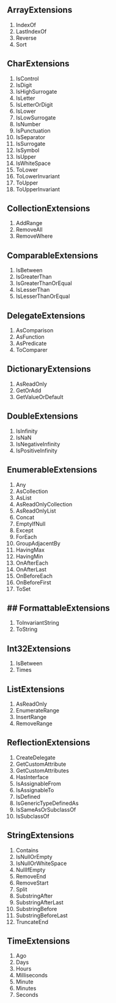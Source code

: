 ## ArrayExtensions
   1. IndexOf
   2. LastIndexOf
   3. Reverse
   4. Sort

## CharExtensions
   1. IsControl
   2. IsDigit
   3. IsHighSurrogate
   4. IsLetter
   5. IsLetterOrDigit
   6. IsLower
   7. IsLowSurrogate
   8. IsNumber
   9. IsPunctuation
  10. IsSeparator
  11. IsSurrogate
  12. IsSymbol
  13. IsUpper
  14. IsWhiteSpace
  15. ToLower
  16. ToLowerInvariant
  17. ToUpper
  18. ToUpperInvariant

## CollectionExtensions
   1. AddRange
   2. RemoveAll
   3. RemoveWhere

## ComparableExtensions
   1. IsBetween
   2. IsGreaterThan
   3. IsGreaterThanOrEqual
   4. IsLesserThan
   5. IsLesserThanOrEqual

## DelegateExtensions
   1. AsComparison
   2. AsFunction
   3. AsPredicate
   4. ToComparer

## DictionaryExtensions
   1. AsReadOnly
   2. GetOrAdd
   3. GetValueOrDefault

## DoubleExtensions
   1. IsInfinity
   2. IsNaN
   3. IsNegativeInfinity
   4. IsPositiveInfinity

## EnumerableExtensions
   1. Any
   2. AsCollection
   3. AsList
   4. AsReadOnlyCollection
   5. AsReadOnlyList
   6. Concat
   7. EmptyIfNull
   8. Except
   9. ForEach
  10. GroupAdjacentBy
  11. HavingMax
  12. HavingMin
  13. OnAfterEach
  14. OnAfterLast
  15. OnBeforeEach
  16. OnBeforeFirst
  17. ToSet

## ## FormattableExtensions
   1. ToInvariantString
   2. ToString

## Int32Extensions
   1. IsBetween
   2. Times

## ListExtensions
   1. AsReadOnly
   2. EnumerateRange
   3. InsertRange
   4. RemoveRange

## ReflectionExtensions
   1. CreateDelegate
   2. GetCustomAttribute
   3. GetCustomAttributes
   4. HasInterface
   5. IsAssignableFrom
   6. IsAssignableTo
   7. IsDefined
   8. IsGenericTypeDefinedAs
   9. IsSameAsOrSubclassOf
  10. IsSubclassOf

## StringExtensions
   1. Contains
   2. IsNullOrEmpty
   3. IsNullOrWhiteSpace
   4. NullIfEmpty
   5. RemoveEnd
   6. RemoveStart
   7. Split
   8. SubstringAfter
   9. SubstringAfterLast
  10. SubstringBefore
  11. SubstringBeforeLast
  12. TruncateEnd

## TimeExtensions
   1. Ago
   2. Days
   3. Hours
   4. Milliseconds
   5. Minute
   6. Minutes
   7. Seconds

